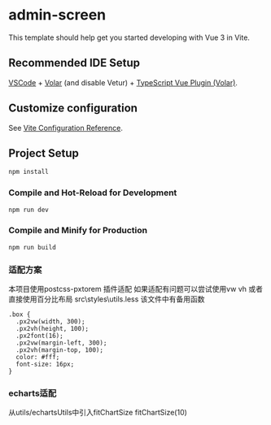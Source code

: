 <!--
 * @Date: 2023-10-25 15:19:42
-->
# admin-screen

This template should help get you started developing with Vue 3 in Vite.

## Recommended IDE Setup

[VSCode](https://code.visualstudio.com/) + [Volar](https://marketplace.visualstudio.com/items?itemName=Vue.volar) (and disable Vetur) + [TypeScript Vue Plugin (Volar)](https://marketplace.visualstudio.com/items?itemName=Vue.vscode-typescript-vue-plugin).

## Customize configuration

See [Vite Configuration Reference](https://vitejs.dev/config/).

## Project Setup

```sh
npm install
```

### Compile and Hot-Reload for Development

```sh
npm run dev
```

### Compile and Minify for Production

```sh
npm run build
```
### 适配方案
本项目使用postcss-pxtorem 插件适配
如果适配有问题可以尝试使用vw vh 或者直接使用百分比布局
src\styles\utils.less 该文件中有备用函数
```
.box {
  .px2vw(width, 300);
  .px2vh(height, 100);
  .px2font(16);
  .px2vw(margin-left, 300);
  .px2vh(margin-top, 100);
  color: #fff;
  font-size: 16px;
}
```
### echarts适配
从utils/echartsUtils中引入fitChartSize
fitChartSize(10)

